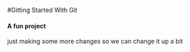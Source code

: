 #Gitting Started With Git

#### A fun project 

just making some more changes so we can change it up a bit
